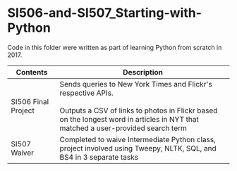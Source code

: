 # SI506-and-SI507_Starting-with-Python
Code in this folder were written as part of learning Python from scratch in 2017.

| Contents  | Description |
| ------------- | ------------- |
| SI506 Final Project  | Sends queries to New York Times and Flickr's respective APIs.<br><br>Outputs a CSV of links to photos in Flickr based on the longest word in articles in NYT that matched a user-provided search term|
| SI507 Waiver  | Completed to waive Intermediate Python class, project involved using Tweepy, NLTK, SQL, and BS4 in 3 separate tasks  |
